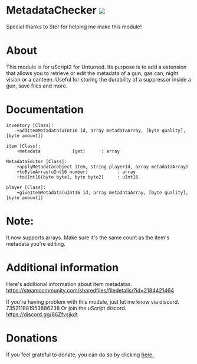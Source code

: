 # MetadataChecker [![](https://img.shields.io/github/downloads/realtrollman2319/MetadataChecker/total.svg)](https://github.com/realtrollman2319/MetadataChecker/releases)
Special thanks to Ster for helping me make this module!

# About
This module is for uScript2 for Unturned.
Its purpose is to add a extension that allows you to retrieve or edit the metadata of a gun, gas can, night vision or a canteen.
Useful for storing the durability of a suppressor inside a gun, save files and more.

# Documentation
```
inventory [Class]:
	+addItemMetadata(uInt16 id, array metadataArray, [byte quality], [byte amount])
	
item [Class]:
	+metadata            [get]      : array
	  
MetadataEditor [Class]:
	+applyMetadata(object item, string playerId, array metadataArray)
	+toByteArray(uInt16 number)           : array
	+toUInt16(byte byte1, byte byte2)     : uInt16
	
player [Class]:
	+giveItemMetadata(uInt16 id, array metadataArray, [byte quality], [byte amount])
```

# Note:
It now supports arrays. Make sure it's the same count as the item's metadata you're editing.


# Additional information
Here's additional information about item metadatas.
https://steamcommunity.com/sharedfiles/filedetails/?id=2184421464

If you're having problem with this module, just let me know via discord.
735211881953886238
Or join the uScript discord.
https://discord.gg/86Zfvsjkdt

# Donations

If you feel grateful to donate, you can do so by clicking [here.](https://cgproductions-store.tebex.io/package/5222683)
